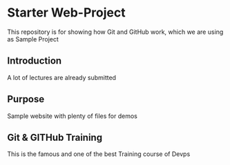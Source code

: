 # Starter Web-Project

This repository is for showing how Git and GitHub work, which we are using as Sample Project

## Introduction
A lot of lectures are already submitted

## Purpose

Sample website with plenty of files for demos

## Git & GITHub Training
This is the famous and one of the best Training course of 
Devps

